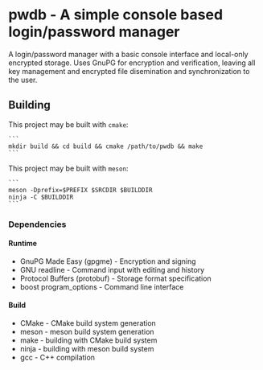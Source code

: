 # pwdb - A simple console based login/password manager

A login/password manager with a basic console interface and local-only
encrypted storage. Uses GnuPG for encryption and verification, leaving all key
management and encrypted file disemination and synchronization to the
user.

## Building

This project may be built with `cmake`:

    ```
    mkdir build && cd build && cmake /path/to/pwdb && make
    ```

This project may be built with `meson`:

    ```
    meson -Dprefix=$PREFIX $SRCDIR $BUILDDIR
    ninja -C $BUILDDIR
    ```

### Dependencies

#### Runtime

* GnuPG Made Easy (gpgme) - Encryption and signing
* GNU readline - Command input with editing and history
* Protocol Buffers (protobuf) - Storage format specification
* boost program\_options - Command line interface

#### Build

* CMake - CMake build system generation
* meson - meson build system generation
* make - building with CMake build system
* ninja - building with meson build system
* gcc - C++ compilation
